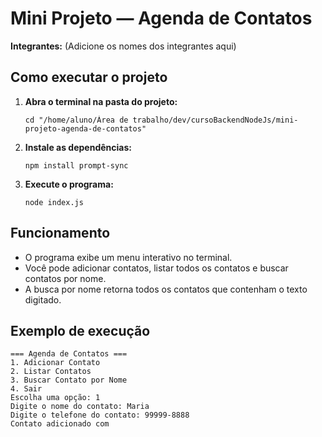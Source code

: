 # Mini Projeto — Agenda de Contatos

**Integrantes:** (Adicione os nomes dos integrantes aqui)

## Como executar o projeto

1. **Abra o terminal na pasta do projeto:**
   ```
   cd "/home/aluno/Área de trabalho/dev/cursoBackendNodeJs/mini-projeto-agenda-de-contatos"
   ```

2. **Instale as dependências:**
   ```
   npm install prompt-sync
   ```

3. **Execute o programa:**
   ```
   node index.js
   ```

## Funcionamento

- O programa exibe um menu interativo no terminal.
- Você pode adicionar contatos, listar todos os contatos e buscar contatos por nome.
- A busca por nome retorna todos os contatos que contenham o texto digitado.

## Exemplo de execução

```
=== Agenda de Contatos ===
1. Adicionar Contato
2. Listar Contatos
3. Buscar Contato por Nome
4. Sair
Escolha uma opção: 1
Digite o nome do contato: Maria
Digite o telefone do contato: 99999-8888
Contato adicionado com